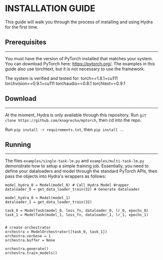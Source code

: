 # INSTALLATION GUIDE

This guide will walk you through the process of installing and using Hydra for the first time.

## Prerequisites
---

You must have the version of PyTorch installed that matches your system. You can download PyTorch here: https://pytorch.org/. The examples in this guide also use torchtext, but it is not necessary to use the framework.

The system is verified and tested for: torch==1.8.1+cu111 torchvision==0.9.1+cu111 torchaudio==0.8.1 torchtext==0.9.1

## Download
---

At the moment, Hydra is only available through this repository. Run `git clone https://github.com/knagrecha/mptorch`, then cd into the repo. 

Run `pip install -r requirements.txt`, then `pip install .`.

## Running
---

The files `examples/single-task-lm.py` and `examples/multi-task-lm.py` demonstrate how to setup a simple training job. Essentially, you need to define your dataloaders and model through the standard PyTorch APIs, then pass the objects into Hydra's wrappers as follows:

    model_hydra_0 = Model(model_0) # Call Hydra Model Wrapper
    dataloader_0 = get_data_loader_train(32) # Generate dataloader
    
    model_hydra_0 = Model(model_1)
    dataloader_1 = get_data_loader_train(32)
    
    task_0 = ModelTask(model_0, loss_fn, dataloader_0, lr_0, epochs_0)
    task_1 = ModelTask(model_1, loss_fn, dataloader_1, lr_1, epochs_1)


    # create orchestrator
    orchestra = ModelOrchestrator([task_0, task_1])
    orchestra.verbose = 1
    orchestra.buffer = None

    orchestra.generate()
    orchestra.train_models()


